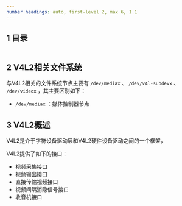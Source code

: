 ```yaml
---
number headings: auto, first-level 2, max 6, 1.1
---
```

## 1 目录

```toc
```

## 2 V4L2相关文件系统

与V4L2相关的文件系统节点主要有 `/dev/mediax` 、 `/dev/v4l-subdevx` 、 `/dev/videox` ，其主要区别如下：
- `/dev/mediax` ：媒体控制器节点


## 3 V4L2概述

V4L2是介于字符设备驱动层和V4L2硬件设备驱动之间的一个框架，



V4L2提供了如下的接口：
- 视频采集接口
- 视频输出接口
- 直接传输视频接口
- 视频间隔消隐信号接口
- 收音机接口

